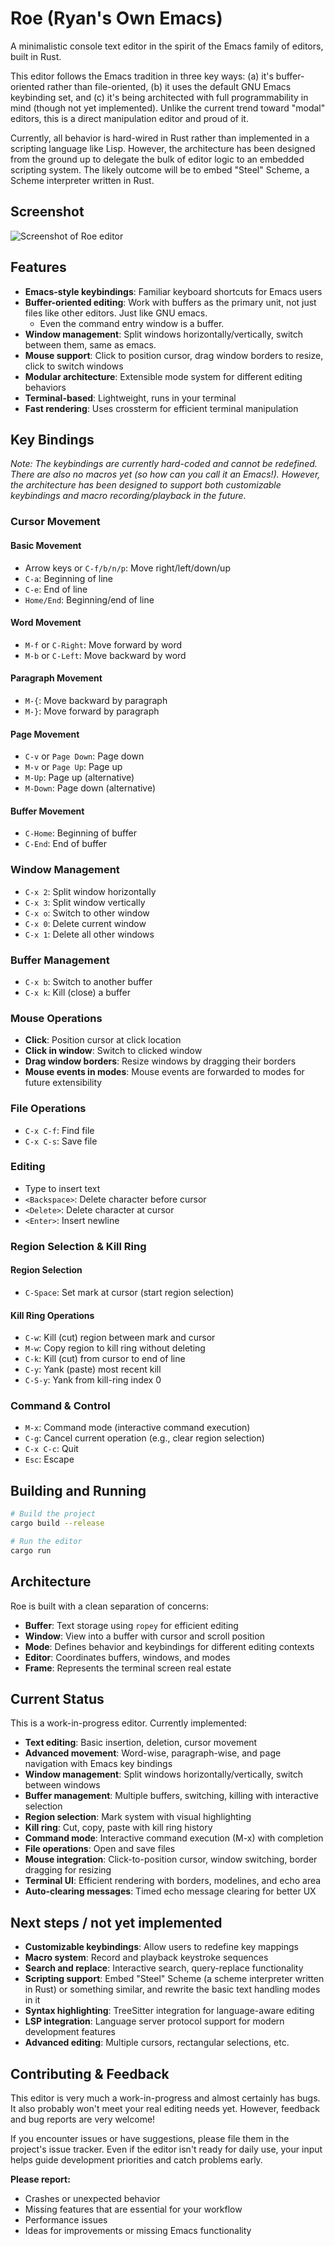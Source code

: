 # Roe (Ryan's Own Emacs)

A minimalistic console text editor in the spirit of the Emacs family of editors, built in Rust.

This editor follows the Emacs tradition in three key ways: (a) it's buffer-oriented rather than
file-oriented, (b) it uses the default GNU Emacs keybinding set, and (c) it's being architected with
full programmability in mind (though not yet implemented). Unlike the current trend toward "modal"
editors, this is a direct manipulation editor and proud of it.

Currently, all behavior is hard-wired in Rust rather than implemented in a scripting language like
Lisp. However, the architecture has been designed from the ground up to delegate the bulk of editor
logic to an embedded scripting system. The likely outcome will be to embed "Steel" Scheme, a Scheme
interpreter written in Rust.

## Screenshot

![Screenshot of Roe editor](screenshot.png)

## Features

- **Emacs-style keybindings**: Familiar keyboard shortcuts for Emacs users
- **Buffer-oriented editing**: Work with buffers as the primary unit, not just files like other
  editors. Just like GNU emacs.
  - Even the command entry window is a buffer.
- **Window management**: Split windows horizontally/vertically, switch between them, same as emacs.
- **Mouse support**: Click to position cursor, drag window borders to resize, click to switch
  windows
- **Modular architecture**: Extensible mode system for different editing behaviors
- **Terminal-based**: Lightweight, runs in your terminal
- **Fast rendering**: Uses crossterm for efficient terminal manipulation

## Key Bindings

_Note: The keybindings are currently hard-coded and cannot be redefined. There are also no macros
yet (so how can you call it an Emacs!). However, the architecture has been designed to support both
customizable keybindings and macro recording/playback in the future._

### Cursor Movement

#### Basic Movement

- Arrow keys or `C-f/b/n/p`: Move right/left/down/up
- `C-a`: Beginning of line
- `C-e`: End of line
- `Home/End`: Beginning/end of line

#### Word Movement

- `M-f` or `C-Right`: Move forward by word
- `M-b` or `C-Left`: Move backward by word

#### Paragraph Movement

- `M-{`: Move backward by paragraph
- `M-}`: Move forward by paragraph

#### Page Movement

- `C-v` or `Page Down`: Page down
- `M-v` or `Page Up`: Page up
- `M-Up`: Page up (alternative)
- `M-Down`: Page down (alternative)

#### Buffer Movement

- `C-Home`: Beginning of buffer
- `C-End`: End of buffer

### Window Management

- `C-x 2`: Split window horizontally
- `C-x 3`: Split window vertically
- `C-x o`: Switch to other window
- `C-x 0`: Delete current window
- `C-x 1`: Delete all other windows

### Buffer Management

- `C-x b`: Switch to another buffer
- `C-x k`: Kill (close) a buffer

### Mouse Operations

- **Click**: Position cursor at click location
- **Click in window**: Switch to clicked window
- **Drag window borders**: Resize windows by dragging their borders
- **Mouse events in modes**: Mouse events are forwarded to modes for future extensibility

### File Operations

- `C-x C-f`: Find file
- `C-x C-s`: Save file

### Editing

- Type to insert text
- `<Backspace>`: Delete character before cursor
- `<Delete>`: Delete character at cursor
- `<Enter>`: Insert newline

### Region Selection & Kill Ring

#### Region Selection

- `C-Space`: Set mark at cursor (start region selection)

#### Kill Ring Operations

- `C-w`: Kill (cut) region between mark and cursor
- `M-w`: Copy region to kill ring without deleting
- `C-k`: Kill (cut) from cursor to end of line
- `C-y`: Yank (paste) most recent kill
- `C-S-y`: Yank from kill-ring index 0

### Command & Control

- `M-x`: Command mode (interactive command execution)
- `C-g`: Cancel current operation (e.g., clear region selection)
- `C-x C-c`: Quit
- `Esc`: Escape

## Building and Running

```bash
# Build the project
cargo build --release

# Run the editor
cargo run
```

## Architecture

Roe is built with a clean separation of concerns:

- **Buffer**: Text storage using `ropey` for efficient editing
- **Window**: View into a buffer with cursor and scroll position
- **Mode**: Defines behavior and keybindings for different editing contexts
- **Editor**: Coordinates buffers, windows, and modes
- **Frame**: Represents the terminal screen real estate

## Current Status

This is a work-in-progress editor. Currently implemented:

- **Text editing**: Basic insertion, deletion, cursor movement
- **Advanced movement**: Word-wise, paragraph-wise, and page navigation with Emacs key bindings
- **Window management**: Split windows horizontally/vertically, switch between windows
- **Buffer management**: Multiple buffers, switching, killing with interactive selection
- **Region selection**: Mark system with visual highlighting
- **Kill ring**: Cut, copy, paste with kill ring history
- **Command mode**: Interactive command execution (M-x) with completion
- **File operations**: Open and save files
- **Mouse integration**: Click-to-position cursor, window switching, border dragging for resizing
- **Terminal UI**: Efficient rendering with borders, modelines, and echo area
- **Auto-clearing messages**: Timed echo message clearing for better UX

## Next steps / not yet implemented

- **Customizable keybindings**: Allow users to redefine key mappings
- **Macro system**: Record and playback keystroke sequences
- **Search and replace**: Interactive search, query-replace functionality
- **Scripting support**: Embed "Steel" Scheme (a scheme interpreter written in Rust) or something
  similar, and rewrite the basic text handling modes in it
- **Syntax highlighting**: TreeSitter integration for language-aware editing
- **LSP integration**: Language server protocol support for modern development features
- **Advanced editing**: Multiple cursors, rectangular selections, etc.

## Contributing & Feedback

This editor is very much a work-in-progress and almost certainly has bugs. It also probably won't
meet your real editing needs yet. However, feedback and bug reports are very welcome!

If you encounter issues or have suggestions, please file them in the project's issue tracker. Even
if the editor isn't ready for daily use, your input helps guide development priorities and catch
problems early.

**Please report:**

- Crashes or unexpected behavior
- Missing features that are essential for your workflow
- Performance issues
- Ideas for improvements or missing Emacs functionality
